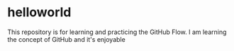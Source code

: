 # helloworld
This repository is for learning and practicing the GitHub Flow.
I am learning the concept of GitHub and it's enjoyable
